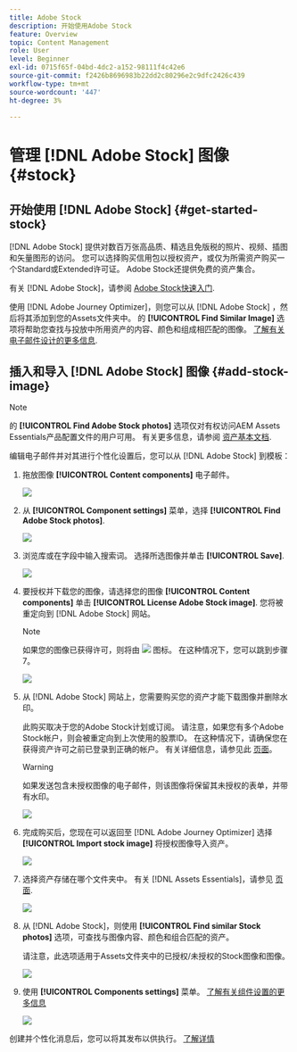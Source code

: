 ```yaml
---
title: Adobe Stock
description: 开始使用Adobe Stock
feature: Overview
topic: Content Management
role: User
level: Beginner
exl-id: 0715f65f-04bd-4dc2-a152-98111f4c42e6
source-git-commit: f2426b8696983b22dd2c80296e2c9dfc2426c439
workflow-type: tm+mt
source-wordcount: '447'
ht-degree: 3%

---
```


# 管理 [!DNL Adobe Stock] 图像 {#stock}

## 开始使用 [!DNL Adobe Stock] {#get-started-stock}

[!DNL Adobe Stock] 提供对数百万张高品质、精选且免版税的照片、视频、插图和矢量图形的访问。 您可以选择购买信用包以授权资产，或仅为所需资产购买一个Standard或Extended许可证。 Adobe Stock还提供免费的资产集合。

有关 [!DNL Adobe Stock]，请参阅 [Adobe Stock快速入门](https://helpx.adobe.com/stock/get-started.html).

使用 [!DNL Adobe Journey Optimizer]，则您可以从 [!DNL Adobe Stock] ，然后将其添加到您的Assets文件夹中。 的 **[!UICONTROL Find Similar Image]** 选项将帮助您查找与投放中所用资产的内容、颜色和组成相匹配的图像。
[了解有关电子邮件设计的更多信息](design-emails.md).

## 插入和导入 [!DNL Adobe Stock] 图像 {#add-stock-image}

>[!NOTE]
>
> 的 **[!UICONTROL Find Adobe Stock photos]** 选项仅对有权访问AEM Assets Essentials产品配置文件的用户可用。 有关更多信息，请参阅 [资产基本文档](https://experienceleague.adobe.com/docs/experience-manager-assets-essentials/help/get-started-admins/deploy-administer.html#add-users-to-essentials).

编辑电子邮件并对其进行个性化设置后，您可以从 [!DNL Adobe Stock] 到模板：

1. 拖放图像 **[!UICONTROL Content components]** 电子邮件。

   ![](assets/stock_1.png)

1. 从 **[!UICONTROL Component settings]** 菜单，选择 **[!UICONTROL Find Adobe Stock photos]**.

   ![](assets/stock_2.png)

1. 浏览库或在字段中输入搜索词。 选择所选图像并单击 **[!UICONTROL Save]**.

   ![](assets/stock_3.png)

1. 要授权并下载您的图像，请选择您的图像 **[!UICONTROL Content components]** 单击 **[!UICONTROL License Adobe Stock image]**. 您将被重定向到 [!DNL Adobe Stock] 网站。

   >[!NOTE]
   > 如果您的图像已获得许可，则将由 ![](assets/stock_10.png) 图标。 在这种情况下，您可以跳到步骤7。

   ![](assets/stock_4.png)

1. 从 [!DNL Adobe Stock] 网站上，您需要购买您的资产才能下载图像并删除水印。

   此购买取决于您的Adobe Stock计划或订阅。 请注意，如果您有多个Adobe Stock帐户，则会被重定向到上次使用的股票ID。 在这种情况下，请确保您在获得资产许可之前已登录到正确的帐户。
有关详细信息，请参见此 [ 页面](https://stock.adobe.com/plans)。

   >[!WARNING]
   > 如果发送包含未授权图像的电子邮件，则该图像将保留其未授权的表单，并带有水印。

   ![](assets/stock_5.png)

1. 完成购买后，您现在可以返回至 [!DNL Adobe Journey Optimizer] 选择 **[!UICONTROL Import stock image]** 将授权图像导入资产。

   ![](assets/stock_6.png)

1. 选择资产存储在哪个文件夹中。 有关 [!DNL Assets Essentials]，请参见 [页面](assets-essentials.md#get-started-assets-essentials).

   ![](assets/stock_7.png)

1. 从 [!DNL Adobe Stock]，则使用 **[!UICONTROL Find similar Stock photos]** 选项，可查找与图像内容、颜色和组合匹配的资产。

   请注意，此选项适用于Assets文件夹中的已授权/未授权的Stock图像和图像。

   ![](assets/stock_8.png)

1. 使用 **[!UICONTROL Components settings]** 菜单。 [了解有关组件设置的更多信息](content-components.md)

   ![](assets/stock_11.png)

创建并个性化消息后，您可以将其发布以供执行。 [了解详情](../messages/publish-manage-message.md)
